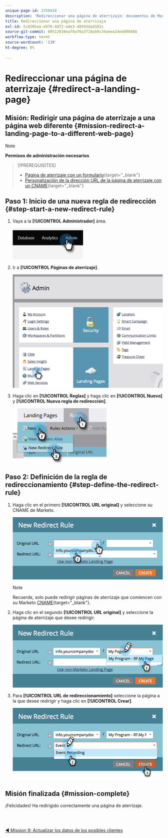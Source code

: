 ```yaml
---
unique-page-id: 2359428
description: 'Redireccionar una página de aterrizaje: documentos de Marketo, documentación del producto'
title: Redireccionar una página de aterrizaje
exl-id: 5c9205aa-e970-4d72-a4e3-48593da4181c
source-git-commit: 80512816eaf0a70a3f10a50c34aeea14edd9046b
workflow-type: tm+mt
source-wordcount: '139'
ht-degree: 0%

---
```


# Redireccionar una página de aterrizaje {#redirect-a-landing-page}

## Misión: Redirigir una página de aterrizaje a una página web diferente {#mission-redirect-a-landing-page-to-a-different-web-page}

>[!NOTE]
>
>**Permisos de administración necesarios**

>[!PREREQUISITES]
>
>* [Página de aterrizaje con un formulario](/help/marketo/getting-started/quick-wins/landing-page-with-a-form.md){target="_blank"}
>* [Personalización de la dirección URL de la página de aterrizaje con un CNAME](/help/marketo/product-docs/demand-generation/landing-pages/landing-page-actions/customize-your-landing-page-urls-with-a-cname.md){target="_blank"}


## Paso 1: Inicio de una nueva regla de redirección {#step-start-a-new-redirect-rule}

1. Vaya a la **[!UICONTROL Administrador]** área.

   ![](assets/redirect-a-landing-page-1.png)

1. Ir a **[!UICONTROL Páginas de aterrizaje]**.

   ![](assets/redirect-a-landing-page-2.png)

1. Haga clic en **[!UICONTROL Reglas]** y haga clic en **[!UICONTROL Nuevo]** y **[!UICONTROL Nueva regla de redirección]**.

   ![](assets/redirect-a-landing-page-3.png)

## Paso 2: Definición de la regla de redireccionamiento {#step-define-the-redirect-rule}

1. Haga clic en el primero **[!UICONTROL URL original]** y seleccione su CNAME de Marketo.

   ![](assets/redirect-a-landing-page-4.png)

   >[!NOTE]
   >
   >Recuerde, solo puede redirigir páginas de aterrizaje que comiencen con su Marketo [CNAME](/help/marketo/product-docs/demand-generation/landing-pages/landing-page-actions/customize-your-landing-page-urls-with-a-cname.md){target="_blank"}.

1. Haga clic en el segundo **[!UICONTROL URL original]** y seleccione la página de aterrizaje que desee redirigir.

   ![](assets/redirect-a-landing-page-5.png)

1. Para **[!UICONTROL URL de redireccionamiento]** seleccione la página a la que desee redirigir y haga clic en **[!UICONTROL Crear]**.

   ![](assets/redirect-a-landing-page-6.png)

## Misión finalizada {#mission-complete}

¡Felicidades! Ha redirigido correctamente una página de aterrizaje.

<br> 

[◄ Mission 9: Actualizar los datos de los posibles clientes](/help/marketo/getting-started/quick-wins/update-person-data.md)
